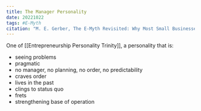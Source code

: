 ```yaml
---
title: The Manager Personality
date: 20221022
tags: #E-Myth
citation: "M. E. Gerber, The E-Myth Revisited: Why Most Small Businesses Don’t Work and What to Do About It. Harper Collins, 2009."
---
```

One of [[Entrepreneurship Personality Trinity]], a personality that is:
- seeing problems
- pragmatic
- no manager, no planning, no order, no predictability
- craves order
- lives in the past
- clings to status quo
- frets
- strengthening base of operation